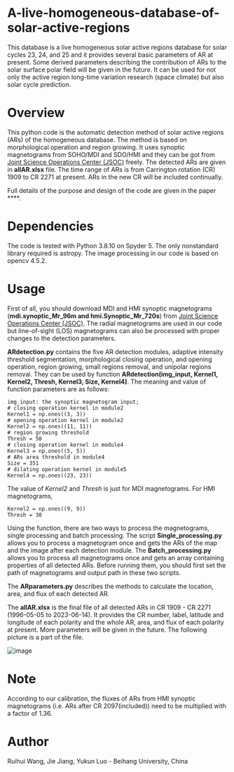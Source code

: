 # A-live-homogeneous-database-of-solar-active-regions
This database is a live homogeneous solar active regions database for solar cycles 23, 24, and 25 and it provides several basic parameters of AR at present. Some derived parameters describing the contribution of ARs to the solar surface polar field will be given in the future. It can be used for not only the active region long-time variation research (space climate) but also solar cycle prediction.

# Overview
This python code is the automatic detection method of solar active regions (ARs) of the homogeneous database. The method is based on morphological operation and region growing. It uses synoptic magnetograms from SOHO/MDI and SDO/HMI and they can be got from [Joint Science Operations Center (JSOC)](http://jsoc.stanford.edu/) freely. The detected ARs are given in **allAR.xlsx** file. The time range of ARs is from Carrington rotation (CR) 1909 to CR 2271 at present. ARs in the new CR will be included continually.

Full details of the purpose and design of the code are given in the paper ****.

# Dependencies
The code is tested with Python 3.8.10 on Spyder 5. The only nonstandard library required is astropy. The image processing in our code is based on opencv 4.5.2.

# Usage
First of all, you should download MDI and HMI synoptic magnetograms (**mdi.synoptic_Mr_96m and hmi.Synoptic_Mr_720s**) from [Joint Science Operations Center (JSOC)](http://jsoc.stanford.edu/). The radial magnetograms are used in our code but line-of-sight (LOS) magnetograms can also be processed with proper changes to the detection parameters.

**ARdetection.py** contains the five AR detection modules, adaptive intensity threshold segmentation, morphological closing operation, and opening operation, region growing, small regions removal, and unipolar regions removal. They can be used by function **ARdetection(img_input, Kernel1, Kernel2, Thresh, Kernel3, Size, Kernel4)**. The meaning and value of function parameters are as follows:

    img_input: the synoptic magnetogram input;    
    # closing operation kernel in module2
    Kernel1 = np.ones((3, 3))
    # opening operation kernel in module2
    Kernel2 = np.ones((11, 11))
    # region growing threshold
    Thresh = 50
    # closing operation kernel in module4
    Kernel3 = np.ones((5, 5))
    # ARs area threshold in module4
    Size = 351
    # dilating operation kernel in module5
    Kernel4 = np.ones((23, 23))
The value of *Kernel2* and *Thresh* is just for MDI magnetograms. For HMI magnetograms, 
    
    Kernel2 = np.ones((9, 9))
    Thresh = 30

Using the function, there are two ways to process the magnetograms, single processing and batch processing. The script **Single_processing.py** allows you to process a magnetogram once and gets the ARs of the map and the image after each detection module. The **Batch_processing.py** allows you to process all magnetograms once and gets an array containing properties of all detected ARs. Before running them, you should first set the path of magnetograms and output path in these two scripts. 

The **ARparameters.py** describes the methods to calculate the location, area, and flux of each detected AR.

The **allAR.xlsx** is the final file of all detected ARs in CR 1909 - CR 2271 (1996-05-05 to 2023-06-14). It provides the CR number, label, latitude and longitude of each polarity and the whole AR, area, and flux of each polarity at present. More parameters will be given in the future. The following picture is a part of the file.

![image](https://user-images.githubusercontent.com/110174507/212001212-009552ff-1e3b-4011-b147-97a5a33fc4c6.png)

# Note
According to our calibration, the fluxes of ARs from HMI synoptic magnetograms (i.e. ARs after CR 2097(included)) need to be multiplied with a factor of 1.36. 

# Author
Ruihui Wang, Jie Jiang, Yukun Luo - Beihang University, China

